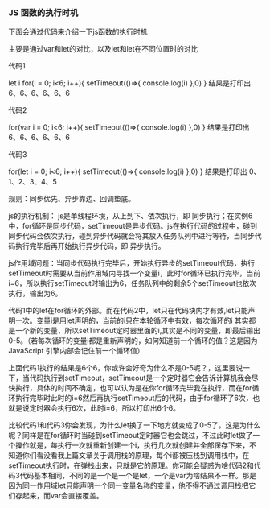 ### JS 函数的执行时机
下面会通过代码来介绍一下js函数的执行时机

主要是通过var和let的对比，以及let和let在不同位置时的对比

代码1

let i 
for(i = 0; i<6; i++){
   setTimeout(()=>{ console.log(i) },0) } 
   结果是打印出 6、6、6、6、6、6



代码2

for(var i = 0; i<6; i++){ 
  setTimeout(()=>{ console.log(i) },0) } 
  结果是打印出 6、6、6、6、6、6


代码3

for(let i = 0; i<6; i++){ 
  setTimeout(()=>{ console.log(i) },0) } 
  结果是打印出 0、1、2、3、4、5


规则：同步优先、异步靠边、回调垫底。

js的执行机制： js是单线程环境，从上到下、依次执行，即 同步执行；在实例6中，for循环是同步代码，setTimeout是异步代码。js在执行代码的过程中，碰到同步代码会依次执行，碰到异步代码就会将其放入任务队列中进行等待，当同步代码执行完毕后再开始执行异步代码，即 异步执行。

js作用域问题：当同步代码执行完毕后，开始执行异步的setTimeout代码，执行setTimeout时需要从当前作用域内寻找一个变量i，此时for循环已执行完毕，当前 i=6，所以执行setTimeout时输出为6，任务队列中的剩余5个setTimeout也依次执行，输出为6。

代码1中的let在for循环的外部。而在代码2中，let只在代码块内才有效,let只能声明一次。变量i是用let声明的，当前的i只在本轮循环中有效，每次循环的i 其实都是一个新的变量，所以setTimeout定时器里面的i,其实是不同的变量，即最后输出0-5。（若每次循环的变量i都是重新声明的，如何知道前一个循环的值？这是因为 JavaScript 引擎内部会记住前一个循环值）


上面代码1执行的结果是6个6，你或许会好奇为什么不是0-5呢？，这里要说一下，当代码执行到setTimeout，setTimeout是一个定时器它会告诉计算机我会尽快执行，具体的时间不确定，也可以认为是在你for循环完毕我在执行，而在for循环执行完毕时此时的i=6然后再执行setTimeout后的代码，由于for循环了6次，也就是说定时器会执行6次，此时i=6，所以打印出6个6。


比较代码1和代码3你会发现，为什么let换了一下地方就变成了0-5了，这是为什么呢？同样是在for循环时当碰到setTimeout定时器它也会跳过，不过此时let做了一个操作就是，每执行一次就重新创建一个i，执行几次就创建并全部保存下来，不知道你们看没看我上篇文章关于调用栈的原理，每个i都被压栈到调用栈中，在setTimeout执行时，在弹栈出来，只就是它的原理。你可能会疑惑为啥代码2和代码3代码基本相同，不同的是一个是一个是let，一个是var为啥结果不一样。那是因为同一作用域let只能声明一个同一变量名称的变量，他不得不通过调用栈把它们存起来，而var会直接覆盖。